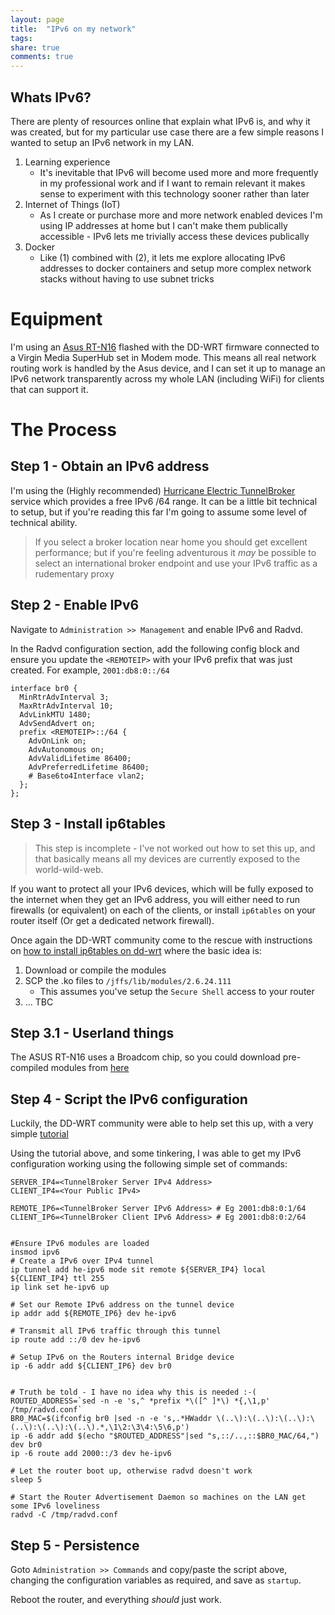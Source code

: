 ```yaml
---
layout: page
title:  "IPv6 on my network"
tags:  
share: true
comments: true
---
```


## Whats IPv6?

There are plenty of resources online that explain what IPv6 is, and why it was created, but for my particular
use case there are a few simple reasons I wanted to setup an IPv6 network in my LAN.

1. Learning experience
    * It's inevitable that IPv6 will become used more and more frequently in my professional work and
      if I want to remain relevant it makes sense to experiment with this technology sooner rather than
      later
2. Internet of Things (IoT)
    * As I create or purchase more and more network enabled devices I'm using IP addresses at home but
    I can't make them publically accessible - IPv6 lets me trivially access these devices publically
3. Docker
    * Like (1) combined with (2), it lets me explore allocating IPv6 addresses to docker containers and
    setup more complex network stacks without having to use subnet tricks

# Equipment

I'm using an [Asus RT-N16](www.dd-wrt.com/wiki/index.php/Asus_RT-N16) flashed with the DD-WRT firmware connected
to a Virgin Media SuperHub set in Modem mode. This means all real network routing work is handled by the Asus
device, and I can set it up to manage an IPv6 network transparently across my whole LAN (including WiFi) for 
clients that can support it.


# The Process

## Step 1 - Obtain an IPv6 address

I'm using the (Highly recommended) [Hurricane Electric TunnelBroker](https://tunnelbroker.net/) service which
provides a free IPv6 /64 range. It can be a little bit technical to setup, but if you're reading this far I'm
going to assume some level of technical ability.

> If you select a broker location near home you should get excellent performance; but if you're feeling adventurous
> it _may_ be possible to select an international broker endpoint and use your IPv6 traffic as a rudementary proxy

## Step 2 - Enable IPv6

Navigate to `Administration >> Management` and enable IPv6 and Radvd.

In the Radvd configuration section, add the following config block and ensure you update the
`<REMOTEIP>` with your IPv6 prefix that was just created. For example, `2001:db8:0::/64` 


    interface br0 {
      MinRtrAdvInterval 3;
      MaxRtrAdvInterval 10;
      AdvLinkMTU 1480;
      AdvSendAdvert on;
      prefix <REMOTEIP>::/64 {
        AdvOnLink on;
        AdvAutonomous on;
        AdvValidLifetime 86400;
        AdvPreferredLifetime 86400;
        # Base6to4Interface vlan2;
      };
    };

## Step 3 - Install ip6tables

> This step is incomplete - I've not worked out how to set this up, and that basically means
> all my devices are currently exposed to the world-wild-web.

If you want to protect all your IPv6 devices, which will be fully exposed to the internet when they get an IPv6 
address, you will either need to run firewalls (or equivalent) on each of the clients, or install `ip6tables` on
your router itself (Or get a dedicated network firewall).

Once again the DD-WRT community come to the rescue with instructions on [how to install ip6tables on dd-wrt](http://www.dd-wrt.com/wiki/index.php/IPV6#ip6tables_for_K26_big_images) where the basic idea is:

1. Download or compile the modules
2. SCP the .ko files to `/jffs/lib/modules/2.6.24.111`
    * This assumes you've setup the `Secure Shell` access to your router
3. ... TBC


## Step 3.1 - Userland things

The ASUS RT-N16 uses a Broadcom chip, so you could download pre-compiled modules from [here](http://downloads.openwrt.org/kamikaze/8.09.2/brcm47xx/packages)  

## Step 4 - Script the IPv6 configuration

Luckily, the DD-WRT community were able to help set this up, with a very simple [tutorial](http://www.dd-wrt.com/wiki/index.php/IPv6#Hurricane_Electric.27s_Tunnelbroker.net)

Using the tutorial above, and some tinkering, I was able to get my IPv6 configuration working using the following
simple set of commands:

    SERVER_IP4=<TunnelBroker Server IPv4 Address>
    CLIENT_IP4=<Your Public IPv4>

    REMOTE_IP6=<TunnelBroker Server IPv6 Address> # Eg 2001:db8:0:1/64
    CLIENT_IP6=<TunnelBroker Client IPv6 Address> # Eg 2001:db8:0:2/64


    #Ensure IPv6 modules are loaded
    insmod ipv6
    # Create a IPv6 over IPv4 tunnel
    ip tunnel add he-ipv6 mode sit remote ${SERVER_IP4} local ${CLIENT_IP4} ttl 255
    ip link set he-ipv6 up

    # Set our Remote IPv6 address on the tunnel device
    ip addr add ${REMOTE_IP6} dev he-ipv6

    # Transmit all IPv6 traffic through this tunnel
    ip route add ::/0 dev he-ipv6

    # Setup IPv6 on the Routers internal Bridge device
    ip -6 addr add ${CLIENT_IP6} dev br0


    # Truth be told - I have no idea why this is needed :-(
    ROUTED_ADDRESS=`sed -n -e 's,^ *prefix *\([^ ]*\) *{,\1,p' /tmp/radvd.conf`
    BR0_MAC=$(ifconfig br0 |sed -n -e 's,.*HWaddr \(..\):\(..\):\(..\):\(..\):\(..\):\(..\).*,\1\2:\3\4:\5\6,p')
    ip -6 addr add $(echo "$ROUTED_ADDRESS"|sed "s,::/..,::$BR0_MAC/64,") dev br0
    ip -6 route add 2000::/3 dev he-ipv6

    # Let the router boot up, otherwise radvd doesn't work
    sleep 5

    # Start the Router Advertisement Daemon so machines on the LAN get some IPv6 loveliness
    radvd -C /tmp/radvd.conf

## Step 5 - Persistence

Goto `Administration >> Commands` and copy/paste the script above, changing the configuration variables
as required, and save as `startup`.

Reboot the router, and everything _should_ just work.




